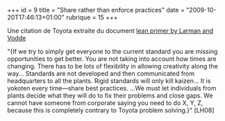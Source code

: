 +++
id = 9
title = "Share rather than enforce practices"
date = "2009-10-20T17:46:13+01:00"
rubrique = 15
+++

Une citation de Toyota extraite du document [lean primer by Larman and Vodde](http://www.leanprimer.com/wiki/index.php?title=Main_Page)

"{If we try to simply get everyone to the current standard you are missing opportunities to get better. You are not taking into account how times are changing. There has to be lots of flexibility in allowing creativity along the way… Standards are not developed and then communicated from headquarters to all the plants. Rigid standards will only kill kaizen… It is yokoten every time—share best practices. 
…We must let individuals from plants decide what they will do to fix their problems and close gaps. We cannot have someone from corporate saying you need to do X, Y, Z, because this is completely contrary to Toyota problem solving.}" [LH08]